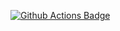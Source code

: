 <a href="https://github.com/asdfree/nis/actions"><img src="https://github.com/asdfree/nis/actions/workflows/r.yml/badge.svg" alt="Github Actions Badge"></a>
